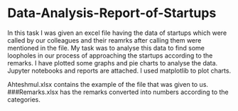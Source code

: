 # Data-Analysis-Report-of-Startups
In this task I was given an excel file having the data of startups which were called by our colleagues and their reamrks after calling them were mentioned in the file. My task was to analyse this data to find some loopholes in our process of approaching the startups according to the remarks.
I have plotted some graphs and pie charts to analyse the data. Jupyter notebooks and reports are attached.
I used matplotlib to plot charts.

Ahteshmul.xlsx contains the example of the file that was given to us.
###Remarks.xlsx has the remarks converted into numbers according to the categories. 
